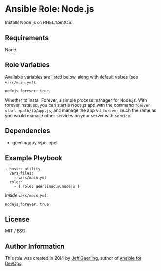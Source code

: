 # Ansible Role: Node.js

Installs Node.js on RHEL/CentOS.

## Requirements

None.

## Role Variables

Available variables are listed below, along with default values (see `vars/main.yml`):

    nodejs_forever: true

Whether to install Forever, a simple process manager for Node.js. With forever installed, you can start a Node.js app with the command `forever start /path/to/app.js`, and manage the app via `forever` much the same as you would manage other services on your server with `service`.

## Dependencies

  - geerlingguy.repo-epel

## Example Playbook

    - hosts: utility
      vars_files:
        - vars/main.yml
      roles:
        - { role: geerlingguy.nodejs }

*Inside `vars/main.yml`*:

    nodejs_forever: true

## License

MIT / BSD

## Author Information

This role was created in 2014 by [Jeff Geerling](http://jeffgeerling.com/), author of [Ansible for DevOps](http://ansiblefordevops.com/).
